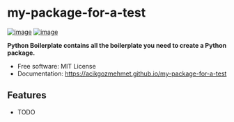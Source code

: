# my-package-for-a-test


[![image](https://img.shields.io/pypi/v/my-package-for-a-test.svg)](https://pypi.python.org/pypi/my-package-for-a-test)
[![image](https://img.shields.io/conda/vn/conda-forge/my-package-for-a-test.svg)](https://anaconda.org/conda-forge/my-package-for-a-test)


**Python Boilerplate contains all the boilerplate you need to create a Python package.**


-   Free software: MIT License
-   Documentation: https://acikgozmehmet.github.io/my-package-for-a-test
    

## Features

-   TODO
